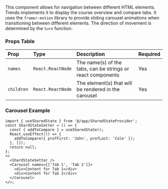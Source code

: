 This component allows for navigation between different HTML elements. Trends implements it to display the course overview and compare tabs.
It uses the `framer-motion` library to provide sliding carousel animations when transitioning between different elements. The direction of movement is determined by the `turn` function.

### Props Table

| Prop       | Type              | Description                                                 | Required |
| :--------- | :---------------- | :---------------------------------------------------------- | -------- |
| `names`    | `React.ReactNode` | The name(s) of the tabs, can be strings or react components | Yes      |
| `children` | `React.ReactNode` | The element(s) that will be rendered in the carousel        | Yes      |

### Carousel Example

```tsx
import { useSharedState } from '@/app/SharedStateProvider';
const ShardStateSetter = () => {
  const { addToCompare } = useSharedState();
  React.useEffect(() => {
    addToCompare({ profFirst: 'John', profLast: 'Cole' });
  }, []);
  return null;
};
<>
  <ShardStateSetter />
  <Carousel names={['Tab 1', 'Tab 2']}>
    <div>Content for Tab 1</div>
    <div>Content for Tab 2</div>
  </Carousel>
</>;
```
